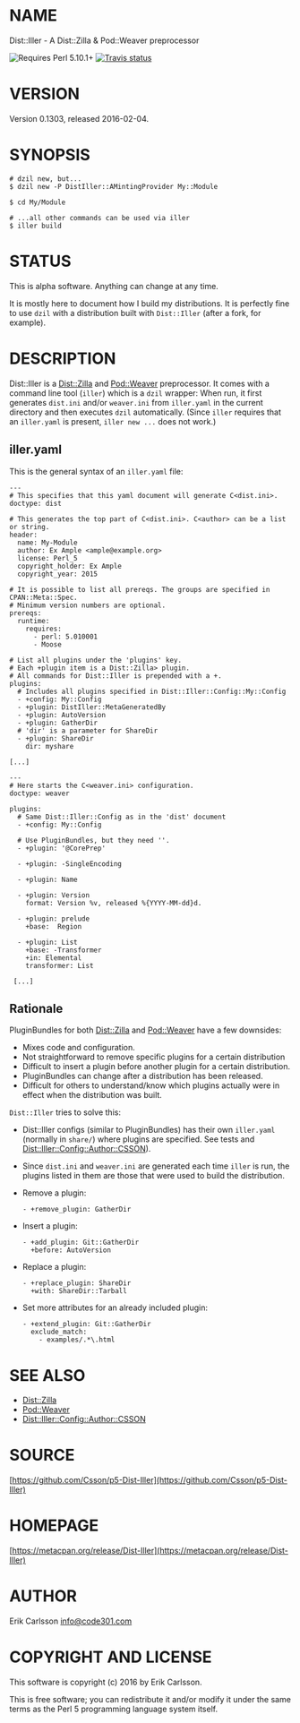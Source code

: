 # NAME

Dist::Iller - A Dist::Zilla & Pod::Weaver preprocessor

![Requires Perl 5.10.1+](https://img.shields.io/badge/perl-5.10.1+-brightgreen.svg) [![Travis status](https://api.travis-ci.org/Csson/p5-Dist-Iller.svg?branch=master)](https://travis-ci.org/Csson/p5-Dist-Iller) 

# VERSION

Version 0.1303, released 2016-02-04.

# SYNOPSIS

    # dzil new, but...
    $ dzil new -P DistIller::AMintingProvider My::Module

    $ cd My/Module

    # ...all other commands can be used via iller
    $ iller build

# STATUS

This is alpha software. Anything can change at any time.

It is mostly here to document how I build my distributions. It is perfectly fine to use `dzil` with a distribution built with `Dist::Iller` (after a fork, for example).

# DESCRIPTION

Dist::Iller is a [Dist::Zilla](https://metacpan.org/pod/Dist::Zilla) and [Pod::Weaver](https://metacpan.org/pod/Pod::Weaver) preprocessor. It comes with a command line tool (`iller`) which is a `dzil` wrapper: When run, it first generates
`dist.ini` and/or `weaver.ini` from `iller.yaml` in the current directory and then executes `dzil` automatically. (Since `iller` requires that an `iller.yaml` is present, `iller new ...` does not work.)

## iller.yaml

This is the general syntax of an `iller.yaml` file:

    ---
    # This specifies that this yaml document will generate C<dist.ini>.
    doctype: dist

    # This generates the top part of C<dist.ini>. C<author> can be a list or string.
    header:
      name: My-Module
      author: Ex Ample <ample@example.org>
      license: Perl_5
      copyright_holder: Ex Ample
      copyright_year: 2015

    # It is possible to list all prereqs. The groups are specified in CPAN::Meta::Spec.
    # Minimum version numbers are optional.
    prereqs:
      runtime:
        requires:
          - perl: 5.010001
          - Moose

    # List all plugins under the 'plugins' key.
    # Each +plugin item is a Dist::Zilla> plugin.
    # All commands for Dist::Iller is prepended with a +.
    plugins:
      # Includes all plugins specified in Dist::Iller::Config::My::Config
      - +config: My::Config
      - +plugin: DistIller::MetaGeneratedBy
      - +plugin: AutoVersion
      - +plugin: GatherDir
      # 'dir' is a parameter for ShareDir
      - +plugin: ShareDir
        dir: myshare

    [...]

    ---
    # Here starts the C<weaver.ini> configuration.
    doctype: weaver

    plugins:
      # Same Dist::Iller::Config as in the 'dist' document
      - +config: My::Config

      # Use PluginBundles, but they need ''.
      - +plugin: '@CorePrep'

      - +plugin: -SingleEncoding

      - +plugin: Name

      - +plugin: Version
        format: Version %v, released %{YYYY-MM-dd}d.

      - +plugin: prelude
        +base:  Region

      - +plugin: List
        +base: -Transformer
        +in: Elemental
        transformer: List

     [...]

## Rationale

PluginBundles for both [Dist::Zilla](https://metacpan.org/pod/Dist::Zilla) and [Pod::Weaver](https://metacpan.org/pod/Pod::Weaver) have a few downsides:

- Mixes code and configuration.
- Not straightforward to remove specific plugins for a certain distribution
- Difficult to insert a plugin before another plugin for a certain distribution.
- PluginBundles can change after a distribution has been released.
- Difficult for others to understand/know which plugins actually were in effect when the distribution was built.

`Dist::Iller` tries to solve this:

- Dist::Iller configs (similar to PluginBundles) has their own `iller.yaml` (normally in `share/`) where plugins are specified. See tests and [Dist::Iller::Config::Author::CSSON](https://metacpan.org/pod/Dist::Iller::Config::Author::CSSON)).
- Since `dist.ini` and `weaver.ini` are generated each time `iller` is run, the plugins listed in them are those that were used to build the distribution.
- Remove a plugin:

      - +remove_plugin: GatherDir

- Insert a plugin:

      - +add_plugin: Git::GatherDir
        +before: AutoVersion

- Replace a plugin:

      - +replace_plugin: ShareDir
        +with: ShareDir::Tarball

- Set more attributes for an already included plugin:

      - +extend_plugin: Git::GatherDir
        exclude_match:
          - examples/.*\.html

# SEE ALSO

- [Dist::Zilla](https://metacpan.org/pod/Dist::Zilla)
- [Pod::Weaver](https://metacpan.org/pod/Pod::Weaver)
- [Dist::Iller::Config::Author::CSSON](https://metacpan.org/pod/Dist::Iller::Config::Author::CSSON)

# SOURCE

[https://github.com/Csson/p5-Dist-Iller](https://github.com/Csson/p5-Dist-Iller)

# HOMEPAGE

[https://metacpan.org/release/Dist-Iller](https://metacpan.org/release/Dist-Iller)

# AUTHOR

Erik Carlsson <info@code301.com>

# COPYRIGHT AND LICENSE

This software is copyright (c) 2016 by Erik Carlsson.

This is free software; you can redistribute it and/or modify it under
the same terms as the Perl 5 programming language system itself.
